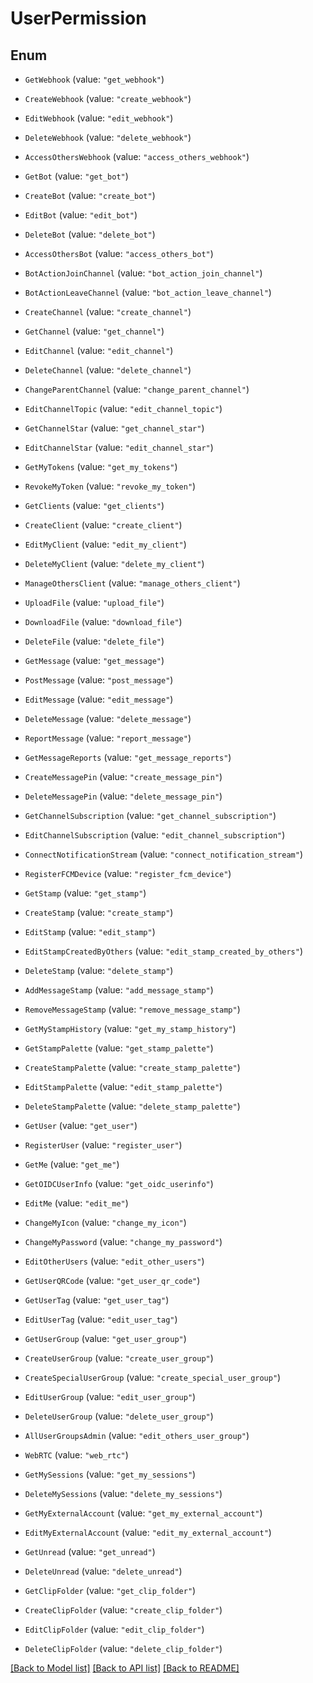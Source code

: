 # UserPermission

## Enum


* `GetWebhook` (value: `"get_webhook"`)

* `CreateWebhook` (value: `"create_webhook"`)

* `EditWebhook` (value: `"edit_webhook"`)

* `DeleteWebhook` (value: `"delete_webhook"`)

* `AccessOthersWebhook` (value: `"access_others_webhook"`)

* `GetBot` (value: `"get_bot"`)

* `CreateBot` (value: `"create_bot"`)

* `EditBot` (value: `"edit_bot"`)

* `DeleteBot` (value: `"delete_bot"`)

* `AccessOthersBot` (value: `"access_others_bot"`)

* `BotActionJoinChannel` (value: `"bot_action_join_channel"`)

* `BotActionLeaveChannel` (value: `"bot_action_leave_channel"`)

* `CreateChannel` (value: `"create_channel"`)

* `GetChannel` (value: `"get_channel"`)

* `EditChannel` (value: `"edit_channel"`)

* `DeleteChannel` (value: `"delete_channel"`)

* `ChangeParentChannel` (value: `"change_parent_channel"`)

* `EditChannelTopic` (value: `"edit_channel_topic"`)

* `GetChannelStar` (value: `"get_channel_star"`)

* `EditChannelStar` (value: `"edit_channel_star"`)

* `GetMyTokens` (value: `"get_my_tokens"`)

* `RevokeMyToken` (value: `"revoke_my_token"`)

* `GetClients` (value: `"get_clients"`)

* `CreateClient` (value: `"create_client"`)

* `EditMyClient` (value: `"edit_my_client"`)

* `DeleteMyClient` (value: `"delete_my_client"`)

* `ManageOthersClient` (value: `"manage_others_client"`)

* `UploadFile` (value: `"upload_file"`)

* `DownloadFile` (value: `"download_file"`)

* `DeleteFile` (value: `"delete_file"`)

* `GetMessage` (value: `"get_message"`)

* `PostMessage` (value: `"post_message"`)

* `EditMessage` (value: `"edit_message"`)

* `DeleteMessage` (value: `"delete_message"`)

* `ReportMessage` (value: `"report_message"`)

* `GetMessageReports` (value: `"get_message_reports"`)

* `CreateMessagePin` (value: `"create_message_pin"`)

* `DeleteMessagePin` (value: `"delete_message_pin"`)

* `GetChannelSubscription` (value: `"get_channel_subscription"`)

* `EditChannelSubscription` (value: `"edit_channel_subscription"`)

* `ConnectNotificationStream` (value: `"connect_notification_stream"`)

* `RegisterFCMDevice` (value: `"register_fcm_device"`)

* `GetStamp` (value: `"get_stamp"`)

* `CreateStamp` (value: `"create_stamp"`)

* `EditStamp` (value: `"edit_stamp"`)

* `EditStampCreatedByOthers` (value: `"edit_stamp_created_by_others"`)

* `DeleteStamp` (value: `"delete_stamp"`)

* `AddMessageStamp` (value: `"add_message_stamp"`)

* `RemoveMessageStamp` (value: `"remove_message_stamp"`)

* `GetMyStampHistory` (value: `"get_my_stamp_history"`)

* `GetStampPalette` (value: `"get_stamp_palette"`)

* `CreateStampPalette` (value: `"create_stamp_palette"`)

* `EditStampPalette` (value: `"edit_stamp_palette"`)

* `DeleteStampPalette` (value: `"delete_stamp_palette"`)

* `GetUser` (value: `"get_user"`)

* `RegisterUser` (value: `"register_user"`)

* `GetMe` (value: `"get_me"`)

* `GetOIDCUserInfo` (value: `"get_oidc_userinfo"`)

* `EditMe` (value: `"edit_me"`)

* `ChangeMyIcon` (value: `"change_my_icon"`)

* `ChangeMyPassword` (value: `"change_my_password"`)

* `EditOtherUsers` (value: `"edit_other_users"`)

* `GetUserQRCode` (value: `"get_user_qr_code"`)

* `GetUserTag` (value: `"get_user_tag"`)

* `EditUserTag` (value: `"edit_user_tag"`)

* `GetUserGroup` (value: `"get_user_group"`)

* `CreateUserGroup` (value: `"create_user_group"`)

* `CreateSpecialUserGroup` (value: `"create_special_user_group"`)

* `EditUserGroup` (value: `"edit_user_group"`)

* `DeleteUserGroup` (value: `"delete_user_group"`)

* `AllUserGroupsAdmin` (value: `"edit_others_user_group"`)

* `WebRTC` (value: `"web_rtc"`)

* `GetMySessions` (value: `"get_my_sessions"`)

* `DeleteMySessions` (value: `"delete_my_sessions"`)

* `GetMyExternalAccount` (value: `"get_my_external_account"`)

* `EditMyExternalAccount` (value: `"edit_my_external_account"`)

* `GetUnread` (value: `"get_unread"`)

* `DeleteUnread` (value: `"delete_unread"`)

* `GetClipFolder` (value: `"get_clip_folder"`)

* `CreateClipFolder` (value: `"create_clip_folder"`)

* `EditClipFolder` (value: `"edit_clip_folder"`)

* `DeleteClipFolder` (value: `"delete_clip_folder"`)


[[Back to Model list]](../README.md#documentation-for-models) [[Back to API list]](../README.md#documentation-for-api-endpoints) [[Back to README]](../README.md)


